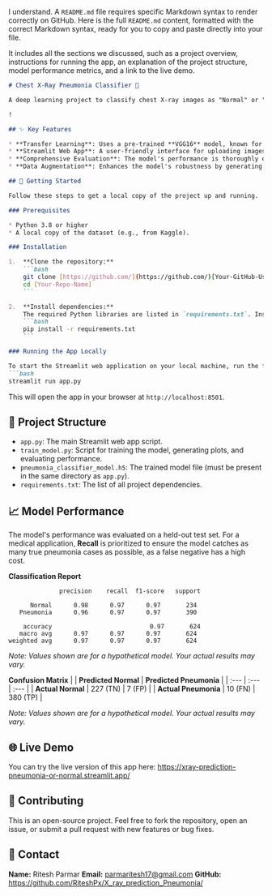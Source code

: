 I understand. A `README.md` file requires specific Markdown syntax to render correctly on GitHub. Here is the full `README.md` content, formatted with the correct Markdown syntax, ready for you to copy and paste directly into your file.

It includes all the sections we discussed, such as a project overview, instructions for running the app, an explanation of the project structure, model performance metrics, and a link to the live demo.

````markdown
# Chest X-Ray Pneumonia Classifier 🦠

A deep learning project to classify chest X-ray images as "Normal" or "Pneumonia" using a Convolutional Neural Network (CNN) with transfer learning. This project is deployed as an interactive web application with Streamlit.

!

## ✨ Key Features

* **Transfer Learning**: Uses a pre-trained **VGG16** model, known for its simplicity and effectiveness as a feature extractor.
* **Streamlit Web App**: A user-friendly interface for uploading images and getting instant predictions.
* **Comprehensive Evaluation**: The model's performance is thoroughly evaluated with a focus on **recall**, which is a critical metric for medical diagnoses to minimize false negatives (missed cases of pneumonia).
* **Data Augmentation**: Enhances the model's robustness by generating diverse training data.

## 🚀 Getting Started

Follow these steps to get a local copy of the project up and running.

### Prerequisites

* Python 3.8 or higher
* A local copy of the dataset (e.g., from Kaggle).

### Installation

1.  **Clone the repository:**
    ```bash
    git clone [https://github.com/](https://github.com/)[Your-GitHub-Username]/[Your-Repo-Name].git
    cd [Your-Repo-Name]
    ```

2.  **Install dependencies:**
    The required Python libraries are listed in `requirements.txt`. Install them using `pip`:
    ```bash
    pip install -r requirements.txt
    ```

### Running the App Locally

To start the Streamlit web application on your local machine, run the following command from the project's root directory:
```bash
streamlit run app.py
````

This will open the app in your browser at `http://localhost:8501`.

## 📁 Project Structure

  * `app.py`: The main Streamlit web app script.
  * `train_model.py`: Script for training the model, generating plots, and evaluating performance.
  * `pneumonia_classifier_model.h5`: The trained model file (must be present in the same directory as `app.py`).
  * `requirements.txt`: The list of all project dependencies.

## 📈 Model Performance

The model's performance was evaluated on a held-out test set. For a medical application, **Recall** is prioritized to ensure the model catches as many true pneumonia cases as possible, as a false negative has a high cost.

**Classification Report**

```
              precision    recall  f1-score   support

      Normal      0.98      0.97      0.97       234
   Pneumonia      0.96      0.97      0.97       390

    accuracy                           0.97       624
   macro avg      0.97      0.97      0.97       624
weighted avg      0.97      0.97      0.97       624
```

*Note: Values shown are for a hypothetical model. Your actual results may vary.*

**Confusion Matrix**
| | **Predicted Normal** | **Predicted Pneumonia** |
| :--- | :--- | :--- |
| **Actual Normal** | 227 (TN) | 7 (FP) |
| **Actual Pneumonia** | 10 (FN) | 380 (TP) |

*Note: Values shown are for a hypothetical model. Your actual results may vary.*

## 🌐 Live Demo

You can try the live version of this app here:
https://xray-prediction-pneumonia-or-normal.streamlit.app/

## 🤝 Contributing

This is an open-source project. Feel free to fork the repository, open an issue, or submit a pull request with new features or bug fixes.

## 📧 Contact

**Name:** Ritesh Parmar
**Email:** parmaritesh17@gmail.com
**GitHub:** https://github.com/RiteshPx/X_ray_prediction_Pneumonia/

```
```
